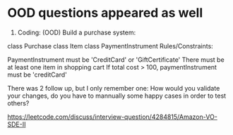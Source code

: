# OOD questions appeared as well
1. Coding: (OOD)
Build a purchase system:

class Purchase
class Item
class PaymentInstrument
Rules/Constraints:

PaymentInstrument must be 'CreditCard' or 'GiftCertificate'
There must be at least one item in shopping cart
If total cost > 100, paymentInstrument must be 'creditCard'

There was 2 follow up, but I only remember one: How would you validate your changes, do you have to mannually some happy cases in order to test others?

https://leetcode.com/discuss/interview-question/4284815/Amazon-VO-SDE-II
